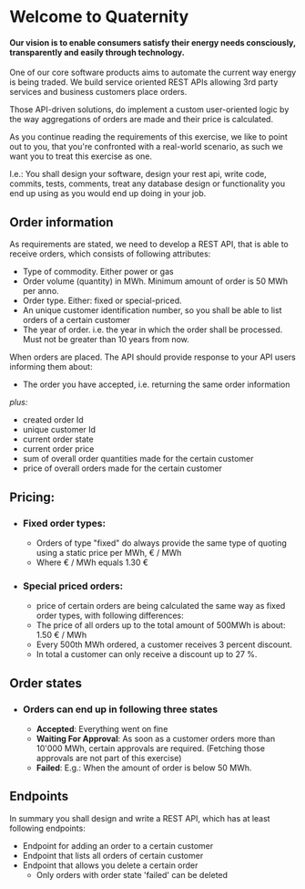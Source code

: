 # Welcome to Quaternity
#### Our vision is to enable consumers satisfy their energy needs consciously, transparently and easily through technology.

One of our core software products aims to automate the current way energy is being traded. 
We build service oriented REST APIs allowing 3rd party services and business customers place orders. 

Those API-driven solutions, do implement a custom user-oriented logic by the way aggregations of orders are made and their price is calculated.

As you continue reading the requirements of this exercise, we like to point out to you, that you're confronted with a real-world scenario, as such we want you to treat this exercise as one. 

I.e.: You shall design your software, design your rest api, write code, commits, tests, comments, treat any database design or functionality you end up using as you would end up doing in your job.

## Order information
As requirements are stated, we need to develop a REST API, that is able to receive orders, which consists of following attributes:
* Type of commodity. Either power or gas
* Order volume (quantity) in MWh. Minimum amount of order is 50 MWh per anno.
* Order type. Either: fixed or special-priced.
* An unique customer identification number, so you shall be able to list orders of a certain customer
* The year of order. i.e. the year in which the order shall be processed. Must not be greater than 10 years from now.

When orders are placed. The API should provide response to your API users informing them about:
* The order you have accepted, i.e. returning the same order information

_plus:_

* created order Id
* unique customer Id
* current order state
* current order price
* sum of overall order quantities made for the certain customer
* price of overall orders made for the certain customer

## Pricing:
* ### Fixed order types:
  * Orders of type "fixed" do always provide the same type of quoting using a static price per MWh, € / MWh
  * Where € / MWh equals 1.30 €
 
* ### Special priced orders:
  * price of certain orders are being calculated the same way as fixed order types, with following differences:
  * The price of all orders up to the total amount of 500MWh is about: 1.50 € / MWh
  * Every 500th MWh ordered, a customer receives 3 percent discount. 
  * In total a customer can only receive a discount up to 27 %.

## Order states

* ### Orders can end up in following three states
  * **Accepted**: Everything went on fine
  * **Waiting For Approval**: As soon as a customer orders more than 10'000 MWh, certain approvals are required. (Fetching those approvals are not part of this exercise)
  * **Failed**: E.g.: When the amount of order is below 50 MWh.
  
## Endpoints
In summary you shall design and write a REST API, which has at least following endpoints:
* Endpoint for adding an order to a certain customer
* Endpoint that lists all orders of certain customer
* Endpoint that allows you delete a certain order
  * Only orders with order state 'failed' can be deleted

